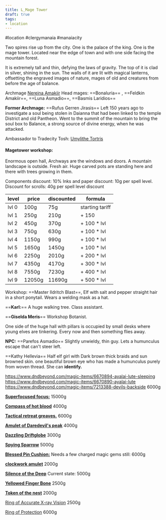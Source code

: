```yaml
---
title: L_Mage Tower
draft: true
tags:
- location
---
```


#location #clergymanaia #manaiacity 

Two spires rise up from the city. One is the palace of the king. One is the mage tower.
Located near the edge of town and with one side facing the mountain forest.

It is extremely tall and thin, defying the laws of gravity. The top of it is clad in silver, shining in the sun. The walls of it are lit with magical lanterns, offsetting the engraved images of nature, mages of old and creatures from before the age of balance.


Archmage [Nereina Amakiir](obsidian://open?vault=World%20Wiki&file=Manaian%20Realm%2FClergy%20Manaia%2FP_Nereina%20Amakiir)
Head mages: ==Bonaluria== , ==Feldkin Amakiir==, ==Luna Asmadio==, ==Basmis Laridios==

**Former Archmage:** ==Rufus Gerren Jirasis== Left 150 years ago to investigate a soul being stolen in Daianna that had been linked to the temple District and old Pantheon. Went to the summit of the mountain to bring the soul box to Balance, a strong source of divine energy, when he was attacked. 

Ambassador to Tradecity Tosh: [Umylithe Tortris](obsidian://open?vault=World%20Wiki&file=Confederation%20of%20Cernia%2FTradecity%20Tosh%2FMage%20Quarter%2FP_Umilythe%20Tortris)
#### Magetower workshop:

Enormous open hall, Archways are the windows and doors. A mountain landscape is outside. Fresh air. Huge carved pots are standing here and there with trees growing in them.

Components discount:       10%
Inks and paper discount:    10g per spell level.
Discount for scrolls:            40g per spell level discount

| level | price | discounted | formula |
|---|---|---|---|
| lvl 0 | 100g | 75g | starting tariff |  
| lvl 1 | 250g | 210g | + 150 |
| lvl 2 | 450g | 370g | + 100 * lvl |
| lvl 3 | 750g | 630g |  + 100 * lvl |
| lvl 4 | 1150g | 990g | + 100 * lvl |
| lvl 5 | 1650g | 1450g |  + 100 * lvl |
| lvl 6 | 2250g | 2010g | + 200 * lvl |
| lvl 7 | 4350g | 4170g | + 300 * lvl |
| lvl 8 | 7550g | 7230g | + 400 * lvl |
| lvl 9 | 12050g | 11690g | + 500 * lvl |


Workshop: ==Master Ildritch Blast==, Elf with salt and pepper straight hair in a short ponytail. Wears a welding mask as a hat.

==**Karl:**== A huge walking tree. Class assistant.

==**Giselda Meris**== Workshop Botanist.

One side of the huge hall with pillars is occupied by small desks where young elves are tinkering. Every now and then something flies away. 

**NPC:** ==Parefos Asmadio== Slightly unwieldy, thin guy. Lets a humunculus escape that can't steer left.

==Kathy Hellevia== Half elf girl with Dark brown thick braids and sun browned skin. one beautiful brown eye who has made a humunculus purely from woven thread. She can **identify.**

https://www.dndbeyond.com/magic-items/6670894-ayalai-lute-sleeping
https://www.dndbeyond.com/magic-items/6670890-ayalai-lute
https://www.dndbeyond.com/magic-items/7213388-devils-backside 6000g

[**Superfocused focus:**](https://www.dndbeyond.com/magic-items/7213339-superfocused-focus) 15000g

[**Compass of hot blood**](https://www.dndbeyond.com/magic-items/4315318-compass-of-hot-blood) 4000g

[**Tactical retreat greaves.**](https://www.dndbeyond.com/magic-items/7212941-tactical-retreat-greaves) 6000g

[**Amulet of Daredevil's peak**](https://www.dndbeyond.com/magic-items/3906927-amulet-of-daredevils-peak) 4000g

[**Dazzling Driftglobe**](https://www.dndbeyond.com/magic-items/7212947-dazzling-driftglobe) 3000g

[**Spying Sparrow**](https://www.dndbeyond.com/magic-items/7212906-spying-sparrow) 5000g

[**Blessed Pin Cushion:**](https://www.dndbeyond.com/magic-items/7212966-blessed-pin-cushion) Needs a few charged magic gems still: 6000g

[**clockwork amulet**](https://www.dndbeyond.com/magic-items/27042-clockwork-amulet) 2000g

[**Silence of the Deep**](https://www.dndbeyond.com/magic-items/7213271-silence-of-the-deep) Current state: 5000g

[**Yellowed Finger Bone**](https://www.dndbeyond.com/magic-items/3906918-yellowed-finger-bone) 2500g

[**Token of the nest**](https://www.dndbeyond.com/magic-items/3906936-token-of-the-nest) 2000g

[Ring of Accurate X-ray Vision](https://www.dndbeyond.com/magic-items/7217308-ring-of-accurate-x-ray-vision) 2500g

[Ring of Protection](https://www.dndbeyond.com/magic-items/4726-ring-of-protection) 6000g





